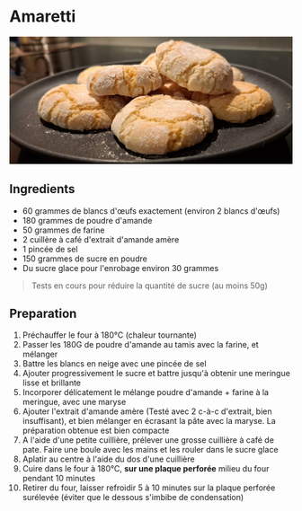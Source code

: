 # Amaretti

![](./patisserie/amaretti.jpeg)

## Ingredients

- 60 grammes de blancs d'œufs exactement (environ 2 blancs d'œufs)
- 180 grammes de poudre d'amande
- 50 grammes de farine
- 2 cuillère à café d'extrait d'amande amère
- 1 pincée de sel
- 150 grammes de sucre en poudre
- Du sucre glace pour l'enrobage environ 30 grammes

> Tests en cours pour réduire la quantité de sucre (au moins 50g)

## Preparation

1. Préchauffer le four à 180°C (chaleur tournante)
2. Passer les 180G de poudre d'amande au tamis avec la farine, et mélanger
3. Battre les blancs en neige avec une pincée de sel
4. Ajouter progressivement le sucre et battre jusqu'à obtenir une meringue lisse et brillante
5. Incorporer délicatement le mélange poudre d'amande + farine à la meringue, avec une maryse
6. Ajouter l'extrait d'amande amère (Testé avec 2 c-à-c d'extrait, bien insuffisant), et bien mélanger en écrasant la pâte avec la maryse. La préparation obtenue est bien compacte
7. A l'aide d'une petite cuillière, prélever une grosse cuillière à café de pate. Faire une boule avec les mains et les rouler dans le sucre glace
8. Aplatir au centre à l'aide du dos d'une cuillière
9. Cuire dans le four à 180°C, **sur une plaque perforée** milieu du four pendant 10 minutes
10. Retirer du four, laisser refroidir 5 à 10 minutes sur la plaque perforée surélevée (éviter que le dessous s'imbibe de condensation)
